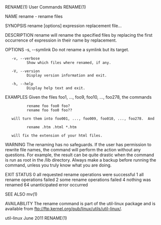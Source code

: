 RENAME(1)                                                                                     User Commands                                                                                     RENAME(1)

NAME
       rename - rename files

SYNOPSIS
       rename [options] expression replacement file...

DESCRIPTION
       rename will rename the specified files by replacing the first occurrence of expression in their name by replacement.

OPTIONS
       -s, --symlink
              Do not rename a symlink but its target.

       -v, --verbose
              Show which files where renamed, if any.

       -V, --version
              Display version information and exit.

       -h, --help
              Display help text and exit.

EXAMPLES
       Given the files foo1, ..., foo9, foo10, ..., foo278, the commands

              rename foo foo0 foo?
              rename foo foo0 foo??

       will turn them into foo001, ..., foo009, foo010, ..., foo278.  And

              rename .htm .html *.htm

       will fix the extension of your html files.

WARNING
       The  renaming  has no safeguards.  If the user has permission to rewrite file names, the command will perform the action without any questions.  For example, the result can be quite drastic when
       the command is run as root in the /lib directory.  Always make a backup before running the command, unless you truly know what you are doing.

EXIT STATUS
              0      all requested rename operations were successful
              1      all rename operations failed
              2      some rename operations failed
              4      nothing was renamed
              64     unanticipated error occurred

SEE ALSO
       mv(1)

AVAILABILITY
       The rename command is part of the util-linux package and is available from ftp://ftp.kernel.org/pub/linux/utils/util-linux/.

util-linux                                                                                      June 2011                                                                                       RENAME(1)
